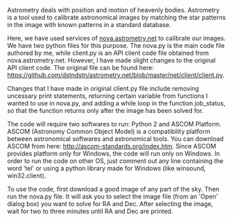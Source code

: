 Astrometry deals with position and motion of heavenly bodies. Astrometry is a tool used to calibrate astronomical images by matching the star patterns in the image with known patterns in a standard database.

Here, we have used services of <a href="nova.astrometry.net">nova.astrometry.net</a> to calibrate our images. We have two python files for this purpose. The nova.py is the main code file authored by me, while client.py is an API client code file obtained from nova.astrometry.net. However, I have made slight changes to the original API client code. The original file can be found here:  https://github.com/dstndstn/astrometry.net/blob/master/net/client/client.py.

Changes that I have made in original client.py file include removing uncessary print statements, returning certain variable from functions I wanted to use in nova.py, and adding a while loop in the function job_status, so that the function returns only after the image has been solved for.

The code will require two softwares to run: Python 2 and ASCOM Platform. ASCOM (Astronomy Common Object Model) is a compatibility platform between astronomical softwares and astronomical tools. You can download ASCOM from here: http://ascom-standards.org/index.htm. Since ASCOM provides platform only for Windows, the code will run only on Windows. In order to run the code on other OS, just comment out any line containing the word 'tel' or using a python library made for Windows (like winsound, win32.client).

To use the code, first download a good image of any part of the sky. Then run the nova.py file. It will ask you to select the image file (from an 'Open' dialog box) you want to solve for RA and Dec. After selecting the image, wait for two to three minutes until RA and Dec are printed.
